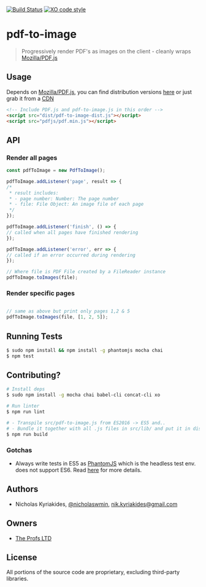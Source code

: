 [![Build Status](https://travis-ci.org/TheProfs/pdf-to-image.svg?branch=master)](https://travis-ci.org/TheProfs/pdf-to-image)
[![XO code style](https://img.shields.io/badge/code_style-XO-5ed9c7.svg)](https://github.com/sindresorhus/xo)

# pdf-to-image
> Progressively render PDF's as images on the client -
cleanly wraps [Mozilla/PDF.js][1]

## Usage

Depends on [Mozilla/PDF.js][1], you can find distribution versions [here][2]
or just grab it from a [CDN][3]

```html
<!-- Include PDF.js and pdf-to-image.js in this order -->
<script src="dist/pdf-to-image-dist.js"></script>
<script src="pdfjs/pdf.min.js"></script>
```

## API

### Render all pages

```javascript
const pdfToImage = new PdfToImage();

pdfToImage.addListener('page', result => {
/*
 * result includes:
 * - page number: Number: The page number
 * - file: File Object: An image file of each page
 */
});

pdfToImage.addListener('finish', () => {
// called when all pages have finished rendering
});

pdfToImage.addListener('error', err => {
// called if an error occurred during rendering
});

// Where file is PDF File created by a FileReader instance
pdfToImage.toImages(file);
```

### Render specific pages

```javascript

// same as above but print only pages 1,2 & 5
pdfToImage.toImages(file, [1, 2, 5]);
```

## Running Tests

```bash
$ sudo npm install && npm install -g phantomjs mocha chai
$ npm test
```


## Contributing?

```bash
# Install deps
$ sudo npm install -g mocha chai babel-cli concat-cli xo

# Run linter
$ npm run lint

# - Transpile src/pdf-to-image.js from ES2016 -> ES5 and..
# - Bundle it together with all .js files in src/lib/ and put it in dist/
$ npm run build
```

### Gotchas

- Always write tests in ES5 as [PhantomJS][4] which is the headless test env.
does not support ES6. Read [here][5] for more details.

## Authors

- Nicholas Kyriakides, [@nicholaswmin][6], <nik.kyriakides@gmail.com>

## Owners

- [The Profs LTD][7]

## License

All portions of the source code are proprietary,
excluding third-party libraries.


[1]: https://mozilla.github.io/pdf.js/
[2]: https://github.com/mozilla/pdfjs-dist
[3]: https://cdnjs.cloudflare.com/ajax/libs/pdf.js/1.8.428/pdf.min.js
[4]: http://phantomjs.org/
[5]: https://github.com/nathanboktae/mocha-phantomjs/issues/218
[6]: https://github.com/nicholaswmin
[7]: https://github.com/TheProfs
